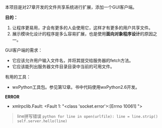 本项目是对27章开发的文件共享系统进行扩展，添加一个GUI客户端。

**目的：**

1. 让程序更易用，才会有更多的人会使用它，这样才有更多的用户共享文件。
2. 展示模块化设计的程序是多么容易扩展，也是使用**面向对象程序设计**的原因之一。

GUI客户端的需求：

- 它应该允许用户输入文件名，并将其提交给服务器的fetch方法。
- 它应该能列出服务器文件目录目录中当前的可用文件。

有用的工具：

- wxPython工具包。参见第12章。书中代码使用wxPython2.6开发。

**ERROR**

- xmlrpclib.Fault: <Fault 1: "<class 'socket.error'>:[Errno 10061] ">
> line拼写错误
    ```python
    for line in open(urlfile):
        line = line.strip()
        self.server.hello(line)
    ```
